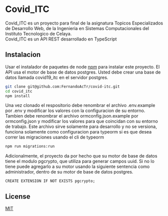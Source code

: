 # Covid_ITC

Covid_ITC es un proyecto para final de la asignatura Topicos Especializados de Desarrollo Web, de la Ingenieria en Sistemas Computacionales del Instituto Tecnologico de Celaya.  
Covid_ITC es un API REST desarrollado en TypeScript

## Instalacion

Usar el instalador de paquetes de node [npm](https://www.npmjs.com/) para instalar este proyecto.
El API usa el motor de base de datos postgres. Usted debe crear una base de datos llamada covid19_itc en el servidor postgres.

```bash
git clone git@github.com:FernandoAcTr/covid-itc.git
cd covid_itc
npm install
```

Una vez clonado el respositorio debe renombrar el archivo .env.example por .env y modificar los valores con la configuracion de su entorno.
Tambien debe renombrar el archivo ormconfig.json.example por ormconfig.json y modificar los valores para que
coincidan con su entorno de trabajo. Este archivo sirve solamente para desarrollo y no se versiona, funciona solamente como configuracion para typeorm si es que desea correr las migraciones usando el cli de typeorm

```bash
npm run migrations:run
```

Adicionalmente, el proyecto da por hecho que su motor de base de datos tiene el modulo pgcrypto, que utiliza para generar campos uuid. Si no lo tiene puede agregarlo a su motor usando la siguiente sentencia como administrador, dentro de su motor de base de datos postgres. 

```
CREATE EXTENSION IF NOT EXISTS pgcrypto;
```

## License

[MIT](https://choosealicense.com/licenses/mit/)
